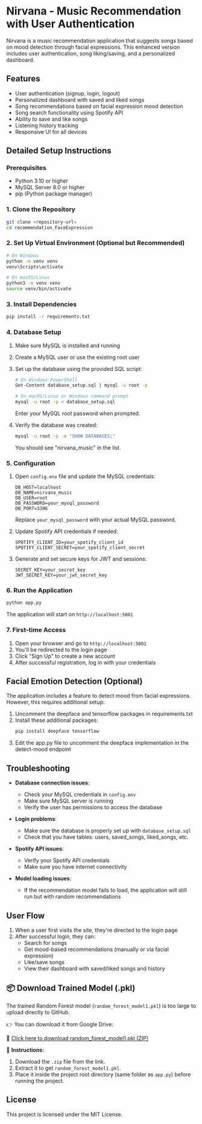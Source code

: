 # Nirvana - Music Recommendation with User Authentication

Nirvana is a music recommendation application that suggests songs based on mood detection through facial expressions. This enhanced version includes user authentication, song liking/saving, and a personalized dashboard.

## Features

- User authentication (signup, login, logout)
- Personalized dashboard with saved and liked songs
- Song recommendations based on facial expression mood detection
- Song search functionality using Spotify API
- Ability to save and like songs
- Listening history tracking
- Responsive UI for all devices

## Detailed Setup Instructions

### Prerequisites

- Python 3.10 or higher
- MySQL Server 8.0 or higher
- pip (Python package manager)

### 1. Clone the Repository

```bash
git clone <repository-url>
cd recommendation_FaceExpression
```

### 2. Set Up Virtual Environment (Optional but Recommended)

```bash
# On Windows
python -m venv venv
venv\Scripts\activate

# On macOS/Linux
python3 -m venv venv
source venv/bin/activate
```

### 3. Install Dependencies

```bash
pip install -r requirements.txt
```

### 4. Database Setup

1. Make sure MySQL is installed and running
2. Create a MySQL user or use the existing root user
3. Set up the database using the provided SQL script:

   ```bash
   # On Windows PowerShell
   Get-Content database_setup.sql | mysql -u root -p
   
   # On macOS/Linux or Windows command prompt
   mysql -u root -p < database_setup.sql
   ```

   Enter your MySQL root password when prompted.

4. Verify the database was created:

   ```bash
   mysql -u root -p -e "SHOW DATABASES;"
   ```

   You should see "nirvana_music" in the list.

### 5. Configuration

1. Open `config.env` file and update the MySQL credentials:

   ```
   DB_HOST=localhost
   DB_NAME=nirvana_music
   DB_USER=root
   DB_PASSWORD=your_mysql_password
   DB_PORT=3306
   ```

   Replace `your_mysql_password` with your actual MySQL password.

2. Update Spotify API credentials if needed:

   ```
   SPOTIFY_CLIENT_ID=your_spotify_client_id
   SPOTIFY_CLIENT_SECRET=your_spotify_client_secret
   ```

3. Generate and set secure keys for JWT and sessions:

   ```
   SECRET_KEY=your_secret_key
   JWT_SECRET_KEY=your_jwt_secret_key
   ```

### 6. Run the Application

```bash
python app.py
```

The application will start on `http://localhost:5001`

### 7. First-time Access

1. Open your browser and go to `http://localhost:5001`
2. You'll be redirected to the login page
3. Click "Sign Up" to create a new account
4. After successful registration, log in with your credentials

## Facial Emotion Detection (Optional)

The application includes a feature to detect mood from facial expressions. However, this requires additional setup:

1. Uncomment the deepface and tensorflow packages in requirements.txt
2. Install these additional packages:
   ```bash
   pip install deepface tensorflow
   ```
3. Edit the app.py file to uncomment the deepface implementation in the detect-mood endpoint

## Troubleshooting

- **Database connection issues**: 
  - Check your MySQL credentials in `config.env`
  - Make sure MySQL server is running
  - Verify the user has permissions to access the database
  
- **Login problems**: 
  - Make sure the database is properly set up with `database_setup.sql`
  - Check that you have tables: users, saved_songs, liked_songs, etc.
  
- **Spotify API issues**: 
  - Verify your Spotify API credentials
  - Make sure you have internet connectivity

- **Model loading issues**:
  - If the recommendation model fails to load, the application will still run but with random recommendations

## User Flow

1. When a user first visits the site, they're directed to the login page
2. After successful login, they can:
   - Search for songs
   - Get mood-based recommendations (manually or via facial expression)
   - Like/save songs
   - View their dashboard with saved/liked songs and history

## 📦 Download Trained Model (.pkl)

The trained Random Forest model (`random_forest_model1.pkl`) is too large to upload directly to GitHub.

👉 You can download it from Google Drive:

🔗 [Click here to download random_forest_model1.pkl (ZIP)](https://drive.google.com/file/d/1qOc8kVBfICRKHK8LcxBEd9DKJDGTY-Gu)

📌 **Instructions:**
1. Download the `.zip` file from the link.
2. Extract it to get `random_forest_model1.pkl`.
3. Place it inside the project root directory (same folder as `app.py`) before running the project.


## License

This project is licensed under the MIT License. 
